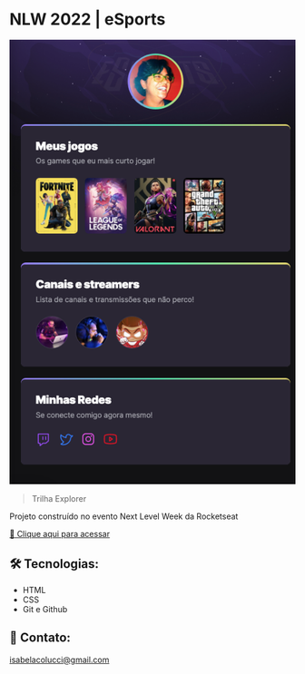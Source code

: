 # NLW 2022 | eSports

![preview](./.github/preview.png)

> Trilha Explorer

Projeto construído no evento Next Level Week da Rocketseat

[🔗 Clique aqui para acessar](https://isabelacolucci.github.io/nlw2022-eSports-explorer/)

## 🛠 Tecnologias:
- HTML
- CSS
- Git e Github

## 📧 Contato:
isabelacolucci@gmail.com